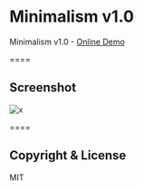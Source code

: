 # Minimalism v1.0

Minimalism v1.0 - [Online Demo](http://minimalism.hnq.me)

====

## Screenshot

![x](http://i.imgur.com/fF5wCDU.jpg)

====

## Copyright & License

MIT
